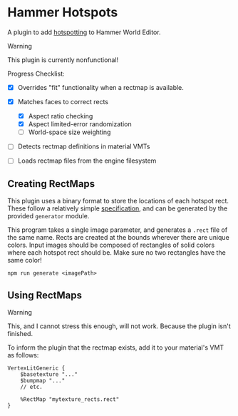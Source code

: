 # Hammer Hotspots
A plugin to add [hotspotting](https://developer.valvesoftware.com/wiki/Half-Life:_Alyx_Workshop_Tools/Level_Design/Hotspot_Texturing) to Hammer World Editor.

> [!WARNING]
> This plugin is currently nonfunctional!

Progress Checklist:

- [X] Overrides "fit" functionality when a rectmap is available.
- [X] Matches faces to correct rects
    - [X] Aspect ratio checking
    - [X] Aspect limited-error randomization
    - [ ] World-space size weighting
- [ ] Detects rectmap definitions in material VMTs
- [ ] Loads rectmap files from the engine filesystem


## Creating RectMaps

This plugin uses a binary format to store the locations of each hotspot rect. These follow a relatively simple [specification](./generator/specification.md), and can be generated by the provided `generator` module.

This program takes a single image parameter, and generates a `.rect` file of the same name. Rects are created at the bounds wherever there are unique colors. Input images should be composed of rectangles of solid colors where each hotspot rect should be. Make sure no two rectangles have the same color!

```
npm run generate <imagePath>
```

## Using RectMaps

> [!WARNING]
> This, and I cannot stress this enough, will not work. Because the plugin isn't finished.

To inform the plugin that the rectmap exists, add it to your material's VMT as follows:

```
VertexLitGeneric {
    $basetexture "..."
    $bumpmap "..."
    // etc.

    %RectMap "mytexture_rects.rect"
}
```
